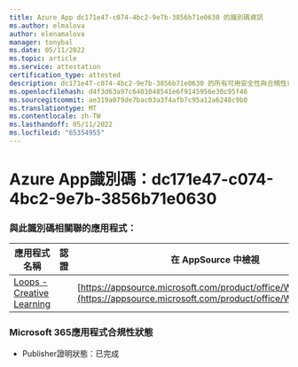 ```yaml
---
title: Azure App dc171e47-c074-4bc2-9e7b-3856b71e0630 的識別碼資訊
ms.author: elmalova
author: elenamalova
manager: tonybal
ms.date: 05/11/2022
ms.topic: article
ms.service: attestation
certification_type: attested
description: dc171e47-c074-4bc2-9e7b-3856b71e0630 的所有可用安全性與合規性資訊。
ms.openlocfilehash: d4f3d63a97c6401048541e6f9145956e30c95f46
ms.sourcegitcommit: ae319a079de7bac03a3f4afb7c95a12a6248c9b0
ms.translationtype: MT
ms.contentlocale: zh-TW
ms.lasthandoff: 05/11/2022
ms.locfileid: "65354955"
---
```

# <a name="azure-app-id-dc171e47-c074-4bc2-9e7b-3856b71e0630"></a>Azure App識別碼：dc171e47-c074-4bc2-9e7b-3856b71e0630


### <a name="apps-associated-with-this-id"></a>與此識別碼相關聯的應用程式：
| **應用程式名稱** | **認證** | **在 AppSource 中檢視** |
|--------------|---------------|-----------------------|
| [Loops - Creative Learning](../forward/WA200003074.md) |  | [https://appsource.microsoft.com/product/office/WA200003074](https://appsource.microsoft.com/product/office/WA200003074) |

### <a name="microsoft-365-app-compliance-status"></a>Microsoft 365應用程式合規性狀態
- Publisher證明狀態：已完成
